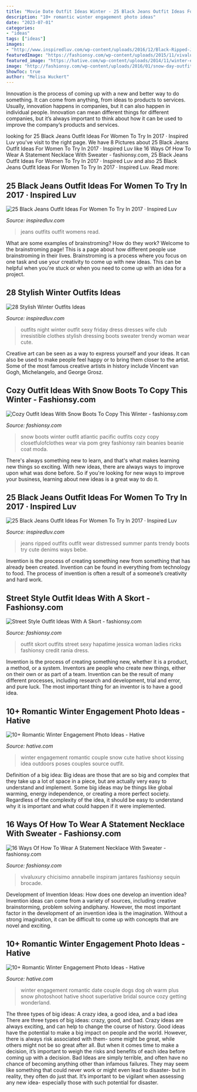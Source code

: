 ```yaml
---
title: "Movie Date Outfit Ideas Winter - 25 Black Jeans Outfit Ideas For Women To Try In 2017 · Inspired Luv"
description: "10+ romantic winter engagement photo ideas"
date: "2023-07-01"
categories:
- "ideas"
tags: ["ideas"]
images:
- "http://www.inspiredluv.com/wp-content/uploads/2016/12/Black-Ripped-Jeans-For-women.jpg"
featuredImage: "https://fashionsy.com/wp-content/uploads/2015/11/vivaluxury-2-630x945.jpg"
featured_image: "https://hative.com/wp-content/uploads/2014/11/winter-engagement-photo-ideas/14-winter-engagement-photo-ideas.jpg"
image: "http://fashionsy.com/wp-content/uploads/2016/01/snow-day-outfit-grey-coat-rain-boots-beanie-via-atlantic-pacific-630x945.jpg"
ShowToc: true
author: "Melisa Wuckert"
---
```



Innovation is the process of coming up with a new and better way to do something. It can come from anything, from ideas to products to services. Usually, innovation happens in companies, but it can also happen in individual people. Innovation can mean different things for different companies, but it’s always important to think about how it can be used to improve the company’s products and services.

	

		
looking for 25 Black Jeans Outfit Ideas For Women To Try In 2017 · Inspired Luv you've visit to the right page. We have 8 Pictures about 25 Black Jeans Outfit Ideas For Women To Try In 2017 · Inspired Luv like 16 Ways Of How To Wear A Statement Necklace With Sweater - fashionsy.com, 25 Black Jeans Outfit Ideas For Women To Try In 2017 · Inspired Luv and also 25 Black Jeans Outfit Ideas For Women To Try In 2017 · Inspired Luv. Read more:
		
    
## 25 Black Jeans Outfit Ideas For Women To Try In 2017 · Inspired Luv

<img loading=lazy src="http://www.inspiredluv.com/wp-content/uploads/2016/12/womens-Black-Jeans-Outfits-.jpg" onerror="this.onerror=null;this.src='https://tse1.mm.bing.net/th?id=OIP.dsgHwFAjp6O-Mt8J-EojyQHaLG&amp;pid=15.1';" alt="25 Black Jeans Outfit Ideas For Women To Try In 2017 · Inspired Luv">

_Source: inspiredluv.com_

>jeans outfits outfit womens read. 

	

What are some examples of brainstroming? How do they work?
Welcome to the brainstroming page! This is a page about how different people use brainstroming in their lives. Brainstroming is a process where you focus on one task and use your creativity to come up with new ideas. This can be helpful when you're stuck or when you need to come up with an idea for a project.

    
## 28 Stylish Winter Outfits Ideas

<img loading=lazy src="http://www.inspiredluv.com/wp-content/uploads/2016/12/25-Stylish-Winter-Outfits-Ideas-29.jpg" onerror="this.onerror=null;this.src='https://tse2.mm.bing.net/th?id=OIP.qg1R2QzVSMQkWj0ZgEnLQAAAAA&amp;pid=15.1';" alt="28 Stylish Winter Outfits Ideas">

_Source: inspiredluv.com_

>outfits night winter outfit sexy friday dress dresses wife club irresistible clothes stylish dressing boots sweater trendy woman wear cute. 

	

Creative art can be seen as a way to express yourself and your ideas. It can also be used to make people feel happy or to bring them closer to the artist. Some of the most famous creative artists in history include Vincent van Gogh, Michelangelo, and George Grosz.

    
## Cozy Outfit Ideas With Snow Boots To Copy This Winter - Fashionsy.com

<img loading=lazy src="http://fashionsy.com/wp-content/uploads/2016/01/snow-day-outfit-grey-coat-rain-boots-beanie-via-atlantic-pacific-630x945.jpg" onerror="this.onerror=null;this.src='https://tse4.mm.bing.net/th?id=OIP._n9LiBQ_XueMNpD1RW-1sgHaLH&amp;pid=15.1';" alt="Cozy Outfit Ideas With Snow Boots To Copy This Winter - fashionsy.com">

_Source: fashionsy.com_

>snow boots winter outfit atlantic pacific outfits cozy copy closetfulofclothes wear via pom grey fashionsy rain beanies beanie coat moda. 

	

There's always something new to learn, and that's what makes learning new things so exciting. With new ideas, there are always ways to improve upon what was done before. So if you're looking for new ways to improve your business, learning about new ideas is a great way to do it.

    
## 25 Black Jeans Outfit Ideas For Women To Try In 2017 · Inspired Luv

<img loading=lazy src="http://www.inspiredluv.com/wp-content/uploads/2016/12/Black-Ripped-Jeans-For-women.jpg" onerror="this.onerror=null;this.src='https://tse1.mm.bing.net/th?id=OIP.67etwpdNSj2r3ZpHstQ2OwHaLE&amp;pid=15.1';" alt="25 Black Jeans Outfit Ideas For Women To Try In 2017 · Inspired Luv">

_Source: inspiredluv.com_

>jeans ripped outfits outfit wear distressed summer pants trendy boots try cute denims ways bebe. 

	

Invention is the process of creating something new from something that has already been created. Invention can be found in everything from technology to food. The process of invention is often a result of a someone’s creativity and hard work.

    
## Street Style Outfit Ideas With A Skort - Fashionsy.com

<img loading=lazy src="https://fashionsy.com/wp-content/uploads/2014/03/s7tk-630x941.jpg" onerror="this.onerror=null;this.src='https://tse1.mm.bing.net/th?id=OIP.6OKNOOxjQ27AnDL_ieKU8gHaLD&amp;pid=15.1';" alt="Street Style Outfit Ideas With A Skort - fashionsy.com">

_Source: fashionsy.com_

>outfit skort outfits street sexy hapatime jessica woman ladies ricks fashionsy credit rania dress. 

	

Invention is the process of creating something new, whether it is a product, a method, or a system. Inventors are people who create new things, either on their own or as part of a team. Invention can be the result of many different processes, including research and development, trial and error, and pure luck. The most important thing for an inventor is to have a good idea.

    
## 10+ Romantic Winter Engagement Photo Ideas - Hative

<img loading=lazy src="http://hative.com/wp-content/uploads/2014/11/winter-engagement-photo-ideas/1-winter-engagement-photo-ideas.jpg" onerror="this.onerror=null;this.src='https://tse2.mm.bing.net/th?id=OIP.2UMxPygD4JpAX1mOnGW2CgHaLH&amp;pid=15.1';" alt="10+ Romantic Winter Engagement Photo Ideas - Hative">

_Source: hative.com_

>winter engagement romantic couple snow cute hative shoot kissing idea outdoors poses couples source outfit. 

	

Definition of a big idea:
Big ideas are those that are so big and complex that they take up a lot of space in a piece, but are actually very easy to understand and implement. Some big ideas may be things like global warming, energy independence, or creating a more perfect society. Regardless of the complexity of the idea, it should be easy to understand why it is important and what could happen if it were implemented.

    
## 16 Ways Of How To Wear A Statement Necklace With Sweater - Fashionsy.com

<img loading=lazy src="https://fashionsy.com/wp-content/uploads/2015/11/vivaluxury-2-630x945.jpg" onerror="this.onerror=null;this.src='https://tse4.mm.bing.net/th?id=OIP.YZyHTUTjFGFodPvgJHia8QHaLH&amp;pid=15.1';" alt="16 Ways Of How To Wear A Statement Necklace With Sweater - fashionsy.com">

_Source: fashionsy.com_

>vivaluxury chicisimo annabelle inspiram jantares fashionsy sequin brocade. 

	

Development of Invention Ideas: How does one develop an invention idea?
Invention ideas can come from a variety of sources, including creative brainstorming, problem solving andiphany. However, the most important factor in the development of an invention idea is the imagination. Without a strong imagination, it can be difficult to come up with concepts that are novel and exciting.

    
## 10+ Romantic Winter Engagement Photo Ideas - Hative

<img loading=lazy src="https://hative.com/wp-content/uploads/2014/11/winter-engagement-photo-ideas/14-winter-engagement-photo-ideas.jpg" onerror="this.onerror=null;this.src='https://tse2.mm.bing.net/th?id=OIP.yNvOL7m6viKLCafwZw8QigHaLI&amp;pid=15.1';" alt="10+ Romantic Winter Engagement Photo Ideas - Hative">

_Source: hative.com_

>winter engagement romantic date couple dogs dog oh warm plus snow photoshoot hative shoot superlative bridal source cozy getting wonderland. 

	

The three types of big ideas: A crazy idea, a good idea, and a bad idea
There are three types of big ideas: crazy, good, and bad. Crazy ideas are always exciting, and can help to change the course of history. Good ideas have the potential to make a big impact on people and the world. However, there is always risk associated with them- some might be great, while others might not be so great after all. But when it comes time to make a decision, it’s important to weigh the risks and benefits of each idea before coming up with a decision.
Bad Ideas are simply terrible, and often have no chance of becoming anything other than infamous failures. They may seem like something that could never work or might even lead to disaster- but in reality, they often do just that. It’s important to be vigilant when assessing any new idea- especially those with such potential for disaster.

